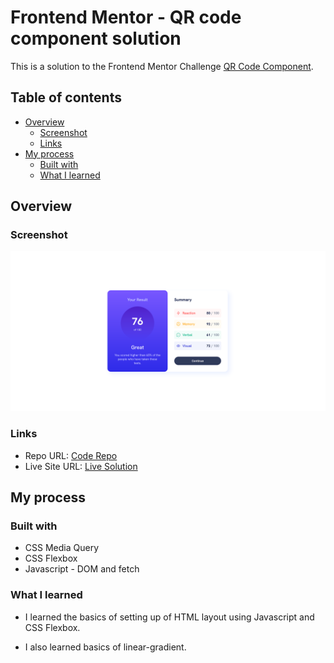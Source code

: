 # Frontend Mentor - QR code component solution

This is a solution to the Frontend Mentor Challenge [QR Code Component](https://www.frontendmentor.io/challenges/results-summary-component-CE_K6s0maV).

## Table of contents

- [Overview](#overview)
  - [Screenshot](#screenshot)
  - [Links](#links)
- [My process](#my-process)
  - [Built with](#built-with)
  - [What I learned](#what-i-learned)


## Overview

### Screenshot

![Screenshot](./screenshot.png)

### Links

- Repo URL: [Code Repo](https://github.com/nishantm96/nishantm96.github.io/tree/main/results-summary-component)
- Live Site URL: [Live Solution](https://nishantm96.github.io/results-summary-component)

## My process

### Built with

- CSS Media Query
- CSS Flexbox
- Javascript - DOM and fetch

### What I learned

- I learned the basics of setting up of HTML layout using Javascript and CSS Flexbox. 

- I also learned basics of linear-gradient.
